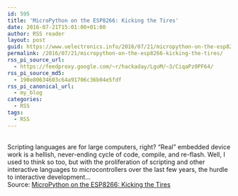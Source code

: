 ```yaml
---
id: 595
title: 'MicroPython on the ESP8266: Kicking the Tires'
date: 2016-07-21T15:01:00+01:00
author: RSS reader
layout: post
guid: https://www.uelectronics.info/2016/07/21/micropython-on-the-esp8266-kicking-the-tires/
permalink: /2016/07/21/micropython-on-the-esp8266-kicking-the-tires/
rss_pi_source_url:
  - https://feedproxy.google.com/~r/hackaday/LgoM/~3/CiqaPz0PF64/
rss_pi_source_md5:
  - 190e80634603c64a91706c36b04e5fdf
rss_pi_canonical_url:
  - my_blog
categories:
  - RSS
tags:
  - RSS
---
```

&#013;  
Scripting languages are for large computers, right? “Real” embedded device work is a hellish, never-ending cycle of code, compile, and re-flash. Well, I used to think so too, but with the proliferation of scripting and other interactive languages to microcontrollers over the last few years, the hurdle to interactive development…&#013;  
Source: <a href="https://feedproxy.google.com/~r/hackaday/LgoM/~3/CiqaPz0PF64/" target="_blank">MicroPython on the ESP8266: Kicking the Tires</a>